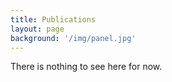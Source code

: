 ```yaml
---
title: Publications
layout: page
background: '/img/panel.jpg'
---
```


There is nothing to see here for now.